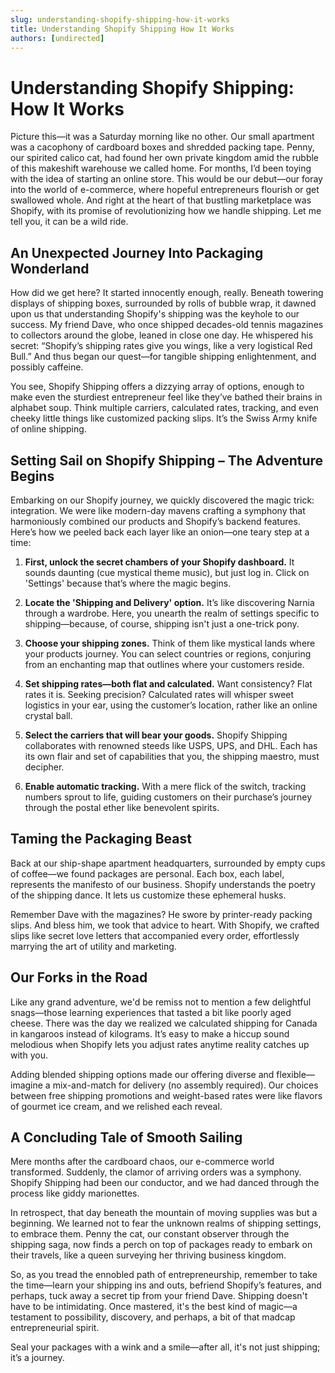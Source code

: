 ```yaml
---
slug: understanding-shopify-shipping-how-it-works
title: Understanding Shopify Shipping How It Works
authors: [undirected]
---
```



# Understanding Shopify Shipping: How It Works

Picture this—it was a Saturday morning like no other. Our small apartment was a cacophony of cardboard boxes and shredded packing tape. Penny, our spirited calico cat, had found her own private kingdom amid the rubble of this makeshift warehouse we called home. For months, I’d been toying with the idea of starting an online store. This would be our debut—our foray into the world of e-commerce, where hopeful entrepreneurs flourish or get swallowed whole. And right at the heart of that bustling marketplace was Shopify, with its promise of revolutionizing how we handle shipping. Let me tell you, it can be a wild ride.

## An Unexpected Journey Into Packaging Wonderland

How did we get here? It started innocently enough, really. Beneath towering displays of shipping boxes, surrounded by rolls of bubble wrap, it dawned upon us that understanding Shopify's shipping was the keyhole to our success. My friend Dave, who once shipped decades-old tennis magazines to collectors around the globe, leaned in close one day. He whispered his secret: “Shopify’s shipping rates give you wings, like a very logistical Red Bull.” And thus began our quest—for tangible shipping enlightenment, and possibly caffeine.

You see, Shopify Shipping offers a dizzying array of options, enough to make even the sturdiest entrepreneur feel like they’ve bathed their brains in alphabet soup. Think multiple carriers, calculated rates, tracking, and even cheeky little things like customized packing slips. It’s the Swiss Army knife of online shipping.

## Setting Sail on Shopify Shipping – The Adventure Begins

Embarking on our Shopify journey, we quickly discovered the magic trick: integration. We were like modern-day mavens crafting a symphony that harmoniously combined our products and Shopify’s backend features. Here’s how we peeled back each layer like an onion—one teary step at a time:

1. **First, unlock the secret chambers of your Shopify dashboard.** It sounds daunting (cue mystical theme music), but just log in. Click on 'Settings' because that’s where the magic begins.

2. **Locate the 'Shipping and Delivery' option.** It’s like discovering Narnia through a wardrobe. Here, you unearth the realm of settings specific to shipping—because, of course, shipping isn't just a one-trick pony.

3. **Choose your shipping zones.** Think of them like mystical lands where your products journey. You can select countries or regions, conjuring from an enchanting map that outlines where your customers reside.

4. **Set shipping rates—both flat and calculated.** Want consistency? Flat rates it is. Seeking precision? Calculated rates will whisper sweet logistics in your ear, using the customer’s location, rather like an online crystal ball.

5. **Select the carriers that will bear your goods.** Shopify Shipping collaborates with renowned steeds like USPS, UPS, and DHL. Each has its own flair and set of capabilities that you, the shipping maestro, must decipher.

6. **Enable automatic tracking.** With a mere flick of the switch, tracking numbers sprout to life, guiding customers on their purchase’s journey through the postal ether like benevolent spirits.

## Taming the Packaging Beast

Back at our ship-shape apartment headquarters, surrounded by empty cups of coffee—we found packages are personal. Each box, each label, represents the manifesto of our business. Shopify understands the poetry of the shipping dance. It lets us customize these ephemeral husks.

Remember Dave with the magazines? He swore by printer-ready packing slips. And bless him, we took that advice to heart. With Shopify, we crafted slips like secret love letters that accompanied every order, effortlessly marrying the art of utility and marketing. 

## Our Forks in the Road

Like any grand adventure, we'd be remiss not to mention a few delightful snags—those learning experiences that tasted a bit like poorly aged cheese. There was the day we realized we calculated shipping for Canada in kangaroos instead of kilograms. It’s easy to make a hiccup sound melodious when Shopify lets you adjust rates anytime reality catches up with you.

Adding blended shipping options made our offering diverse and flexible—imagine a mix-and-match for delivery (no assembly required). Our choices between free shipping promotions and weight-based rates were like flavors of gourmet ice cream, and we relished each reveal.

## A Concluding Tale of Smooth Sailing

Mere months after the cardboard chaos, our e-commerce world transformed. Suddenly, the clamor of arriving orders was a symphony. Shopify Shipping had been our conductor, and we had danced through the process like giddy marionettes.

In retrospect, that day beneath the mountain of moving supplies was but a beginning. We learned not to fear the unknown realms of shipping settings, to embrace them. Penny the cat, our constant observer through the shipping saga, now finds a perch on top of packages ready to embark on their travels, like a queen surveying her thriving business kingdom.

So, as you tread the ennobled path of entrepreneurship, remember to take the time—learn your shipping ins and outs, befriend Shopify’s features, and perhaps, tuck away a secret tip from your friend Dave. Shipping doesn't have to be intimidating. Once mastered, it's the best kind of magic—a testament to possibility, discovery, and perhaps, a bit of that madcap entrepreneurial spirit.

Seal your packages with a wink and a smile—after all, it's not just shipping; it’s a journey.
```

